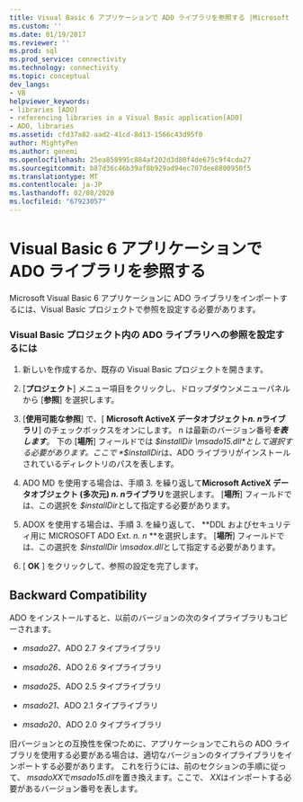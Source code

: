 ```yaml
---
title: Visual Basic 6 アプリケーションで ADO ライブラリを参照する |Microsoft Docs
ms.custom: ''
ms.date: 01/19/2017
ms.reviewer: ''
ms.prod: sql
ms.prod_service: connectivity
ms.technology: connectivity
ms.topic: conceptual
dev_langs:
- VB
helpviewer_keywords:
- libraries [ADO]
- referencing libraries in a Visual Basic application[ADO]
- ADO, libraries
ms.assetid: cfd37a82-aad2-41cd-8d13-1566c43d95f0
author: MightyPen
ms.author: genemi
ms.openlocfilehash: 25ea858995c884af202d3d80f4de675c9f4cda27
ms.sourcegitcommit: b87d36c46b39af8b929ad94ec707dee8800950f5
ms.translationtype: MT
ms.contentlocale: ja-JP
ms.lasthandoff: 02/08/2020
ms.locfileid: "67923057"
---
```

# <a name="referencing-the-ado-libraries-in-a-visual-basic-6-application"></a>Visual Basic 6 アプリケーションで ADO ライブラリを参照する
Microsoft Visual Basic 6 アプリケーションに ADO ライブラリをインポートするには、Visual Basic プロジェクトで参照を設定する必要があります。  
  
### <a name="to-set-a-reference-to-the-ado-libraries-in-a-visual-basic-project"></a>Visual Basic プロジェクト内の ADO ライブラリへの参照を設定するには  
  
1.  新しいを作成するか、既存の Visual Basic プロジェクトを開きます。  
  
2.  [**プロジェクト**] メニュー項目をクリックし、ドロップダウンメニューパネルから [**参照**] を選択します。  
  
3.  [**使用可能な参照**] で、[ **Microsoft ActiveX データオブジェクト*n. n*ライブラリ**] のチェックボックスをオンにします。 n は最新のバージョン番号***を表します***。 下の [**場所**] フィールドでは *$installDir \msado15.dll*として選択する必要があります。ここで *$installDir*は、ADO ライブラリがインストールされているディレクトリのパスを表します。  
  
4.  ADO MD を使用する場合は、手順 3. を繰り返して**Microsoft ActiveX データオブジェクト (多次元) *n. n*ライブラリ**を選択します。 [**場所**] フィールドでは、この選択を *$installDir*として指定する必要があります。  
  
5.  ADOX を使用する場合は、手順 3. を繰り返して、 **DDL およびセキュリティ用に MICROSOFT ADO Ext. *n. n* **を選択します。 [**場所**] フィールドでは、この選択を *$installDir \msadox.dll*として指定する必要があります。  
  
6.  [ **OK** ] をクリックして、参照の設定を完了します。  
  
## <a name="backward-compatibility"></a>Backward Compatibility  
 ADO をインストールすると、以前のバージョンの次のタイプライブラリもコピーされます。  
  
-   *msado27*、ADO 2.7 タイプライブラリ  
  
-   *msado26*、ADO 2.6 タイプライブラリ  
  
-   *msado25*、ADO 2.5 タイプライブラリ  
  
-   *msado21*、ADO 2.1 タイプライブラリ  
  
-   *msado20*、ADO 2.0 タイプライブラリ  
  
 旧バージョンとの互換性を保つために、アプリケーションでこれらの ADO ライブラリを使用する必要がある場合は、適切なバージョンのタイプライブラリをインポートする必要があります。 これを行うには、前のセクションの手順に従って、 *msadoXX*で*msado15.dll*を置き換えます。ここで、 *XX*はインポートする必要があるバージョン番号を表します。
